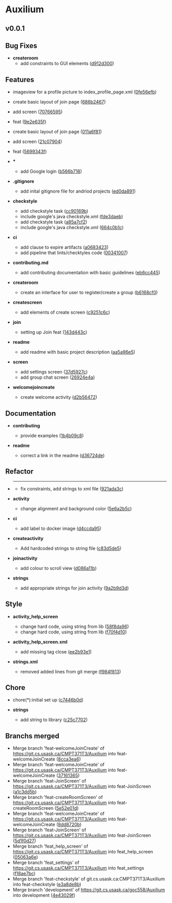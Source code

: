 # Auxilium

## v0.0.1  

## Bug Fixes

  - **createroom**
    - add constraints to GUI elements
  ([d912d300](git@git.cs.usask.ca:CMPT371T3/Auxilium/commit/d912d3009a9a112d93c28937d6378d8df2d3747b))
   

## Features
  - imageview for a profile picture to index_profile_page.xml
  ([0fe56efb](git@git.cs.usask.ca:CMPT371T3/Auxilium/commit/0fe56efb1585118c8a94bc324490cca710b3a18d))
  - create basic layout of join page
  ([686b2467](git@git.cs.usask.ca:CMPT371T3/Auxilium/commit/686b24677d5b6a2871a9e3fb07d0ad25dc84f50b))
  - add screen
  ([70766595](git@git.cs.usask.ca:CMPT371T3/Auxilium/commit/70766595053574f91702a2e36a7f081a98fddd56))
  - feat
  ([9e2e635f](git@git.cs.usask.ca:CMPT371T3/Auxilium/commit/9e2e635f56bd5f42719e13e5079db78fd7ced12a))
  - create basic layout of join page
  ([011a6f81](git@git.cs.usask.ca:CMPT371T3/Auxilium/commit/011a6f818c26e72cbf87df21e412aa49b823e3c4))
  - add screen
  ([21c07904](git@git.cs.usask.ca:CMPT371T3/Auxilium/commit/21c07904f28c33b0add8a5628c92ac3713b47f1b))
  - feat
  ([5699343f](git@git.cs.usask.ca:CMPT371T3/Auxilium/commit/5699343f60bbd4578e3fc3e8219ef2915b72d680))

  - **\***
    - add Google login
  ([b566b718](git@git.cs.usask.ca:CMPT371T3/Auxilium/commit/b566b71885287ca426ee3d4d2de2a8a6b2fad510))

  - **.gitignore**
    - add inital gitignore file for andriod projects
  ([ed0da891](git@git.cs.usask.ca:CMPT371T3/Auxilium/commit/ed0da8917237937b68d0334f9e728ba7d20dec37))

  - **checkstyle**
    - add checkstyle task
  ([cc90169b](git@git.cs.usask.ca:CMPT371T3/Auxilium/commit/cc90169bcdec3c488fb3879e75d20402f6c17ab8))
    - include google's java checkstyle.xml
  ([fde3daeb](git@git.cs.usask.ca:CMPT371T3/Auxilium/commit/fde3daeb49a0622aee9c9f6a3ea9bbb8b29e5a88))
    - add checkstyle task
  ([a85a7cf2](git@git.cs.usask.ca:CMPT371T3/Auxilium/commit/a85a7cf24a049611dd536ccdc16d57508e007185))
    - include google's java checkstyle.xml
  ([664c0b1c](git@git.cs.usask.ca:CMPT371T3/Auxilium/commit/664c0b1ce840317d53d42aadfbe4908602d09a27))

  - **ci**
    - add clause to expire artifacts
  ([a0683423](git@git.cs.usask.ca:CMPT371T3/Auxilium/commit/a06834230eb644d68c7208d1dae5b8168d7f75dc))
    - add pipeline that lints/checktyles code
  ([00341007](git@git.cs.usask.ca:CMPT371T3/Auxilium/commit/00341007b34699e57b68ae3c6ff8dd76369f63a3))

  - **contributing.md**
    - add contributing documentation with basic guidelines
  ([eb6cc445](git@git.cs.usask.ca:CMPT371T3/Auxilium/commit/eb6cc445c4a8a3b37f28d8eeba07524fd47b9a77))

  - **createroom**
    - create an interface for user to register/create a group
  ([b6168cf0](git@git.cs.usask.ca:CMPT371T3/Auxilium/commit/b6168cf027f71f7bc2f2d7d2652a7d7f0d0e66fb))

  - **createscreen**
    - add elements of create screen
  ([c9251c6c](git@git.cs.usask.ca:CMPT371T3/Auxilium/commit/c9251c6c1a56efab1bcaddc2c464c41ca7763399))

  - **join**
    - setting up Join feat
  ([143d443c](git@git.cs.usask.ca:CMPT371T3/Auxilium/commit/143d443c8ee4a5b3e077bc7dc2abbf1178153e33))

  - **readme**
    - add readme with basic project description
  ([aa5a96e5](git@git.cs.usask.ca:CMPT371T3/Auxilium/commit/aa5a96e5be47c1da1e8362cb8c8814bf96fac51e))


  - **screen**
    - add settings screen
  ([37d5927c](git@git.cs.usask.ca:CMPT371T3/Auxilium/commit/37d5927ca5a64bc5e88480ec1baf9fcac996e1f9))
    - add group chat screen
  ([26924e4a](git@git.cs.usask.ca:CMPT371T3/Auxilium/commit/26924e4aeb5ef8bc3e44479cd2c37edfce7c16dd))
  - **welcomejoincreate**
    - create welcome activity
  ([d2b56472](git@git.cs.usask.ca:CMPT371T3/Auxilium/commit/d2b564721aeed7ec081a9d8f31f39263c9f43831))


## Documentation

  - **contributing**
    - provide examples
  ([1b4b09c8](git@git.cs.usask.ca:CMPT371T3/Auxilium/commit/1b4b09c8965bd4768e6d284e60a2f1ab15303708))

  - **readme**
    - correct a link in the readme
  ([d36724de](git@git.cs.usask.ca:CMPT371T3/Auxilium/commit/d36724de9d3d4d0c040fc8a35c11b3383559262a))




## Refactor

  - *****
    - fix constraints, add strings to xml file
  ([921ada3c](git@git.cs.usask.ca:CMPT371T3/Auxilium/commit/921ada3c73a4f2d91c42b1b7c4d0c9b09f02ebcc))
  - **activity**
    - change alignment and background color
  ([5e6a2b5c](git@git.cs.usask.ca:CMPT371T3/Auxilium/commit/5e6a2b5ca5ec1ecfc55e67ac380540c8f6a73e1c))

  - **ci**
    - add label to docker image
  ([d4ccda95](git@git.cs.usask.ca:CMPT371T3/Auxilium/commit/d4ccda9505cac49494d90dc2865221268dd695a7))

  - **createactivity**
    - Add hardcoded strings to string file
  ([c83d5de5](git@git.cs.usask.ca:CMPT371T3/Auxilium/commit/c83d5de5b87af4e9971053d5d944223b2618e8dc))

  - **joinactivity**
    - add colour to scroll view
  ([d086a11b](git@git.cs.usask.ca:CMPT371T3/Auxilium/commit/d086a11b4d1b08ded3ee6faa3943edb14af76033))

  - **strings**
    - add appropriate strings for join activity
  ([9a2b9d3d](git@git.cs.usask.ca:CMPT371T3/Auxilium/commit/9a2b9d3db42afd691db9c8b10283380c6e8020f1))



## Style

  - **activity_help_screen**
    - change hard code, using string from lib
  ([58f8da96](git@git.cs.usask.ca:CMPT371T3/Auxilium/commit/58f8da968a2a986faeed367eaeb75d37c78485dd))
    - change hard code, using string from lib
  ([f70f4d10](git@git.cs.usask.ca:CMPT371T3/Auxilium/commit/f70f4d101b329d92ad545128916e60bb77201609))

  - **activity_help_screen.xml**
    - add missing tag close
  ([ee2b93e1](git@git.cs.usask.ca:CMPT371T3/Auxilium/commit/ee2b93e1994825ed94dd0c6eadd9f6b8d28ce559))

  - **strings.xml**
    - removed added lines from git merge
  ([f984f813](git@git.cs.usask.ca:CMPT371T3/Auxilium/commit/f984f813a0775d64d9a8cbaeafbf2c27fb687fd7))




## Chore
  - chore(*):initial set up
  ([c7446b0d](git@git.cs.usask.ca:CMPT371T3/Auxilium/commit/c7446b0dcb057e594caec1a1caa8f6bd149a629e))

  - **strings**
    - add string to library
  ([c25c7702](git@git.cs.usask.ca:CMPT371T3/Auxilium/commit/c25c7702c4529089578aff0ed57fbd1bbcf6d042))



## Branchs merged
  - Merge branch 'feat-welcomeJoinCreate' of https://git.cs.usask.ca/CMPT371T3/Auxilium into feat-welcomeJoinCreate
  ([8cca3ea6](git@git.cs.usask.ca:CMPT371T3/Auxilium/commit/8cca3ea656bf4ccfe6d9ff2148be55f1ac991d2a))
  - Merge branch 'feat-welcomeJoinCreate' of https://git.cs.usask.ca/CMPT371T3/Auxilium into feat-welcomeJoinCreate
  ([37161365](git@git.cs.usask.ca:CMPT371T3/Auxilium/commit/37161365ba8e7deeffc7a5bca31efd5231ee813c))
  - Merge branch 'feat-JoinScreen' of https://git.cs.usask.ca/CMPT371T3/Auxilium into feat-JoinScreen
  ([a1c3dd5b](git@git.cs.usask.ca:CMPT371T3/Auxilium/commit/a1c3dd5b4675b574b7db49f7e1199f168e142b8e))
  - Merge branch 'feat-createRoomScreen' of https://git.cs.usask.ca/CMPT371T3/Auxilium into feat-createRoomScreen
  ([5e52e01d](git@git.cs.usask.ca:CMPT371T3/Auxilium/commit/5e52e01d931ec33e9d3a5a33516ac23b47ae7bd7))
  - Merge branch 'feat-welcomeJoinCreate' of https://git.cs.usask.ca/CMPT371T3/Auxilium into feat-welcomeJoinCreate
  ([8dd8720b](git@git.cs.usask.ca:CMPT371T3/Auxilium/commit/8dd8720b47e9135b401b2d5dfe2acb5a1ff365b6))
  - Merge branch 'feat-JoinScreen' of https://git.cs.usask.ca/CMPT371T3/Auxilium into feat-JoinScreen
  ([5d1f0d27](git@git.cs.usask.ca:CMPT371T3/Auxilium/commit/5d1f0d275a79716d0a066799c277c89b4c021da8))
  - Merge branch 'feat_help_screen' of https://git.cs.usask.ca/CMPT371T3/Auxilium into feat_help_screen
  ([05063a6e](git@git.cs.usask.ca:CMPT371T3/Auxilium/commit/05063a6ee48d848e45e92ead56415673046b56ea))
  - Merge branch 'feat_settings' of https://git.cs.usask.ca/CMPT371T3/Auxilium into feat_settings
  ([f18ae7bc](git@git.cs.usask.ca:CMPT371T3/Auxilium/commit/f18ae7bc9bb4cd698a51edbe4cac5252d1f72692))
  - Merge branch 'feat-checkstyle' of git.cs.usask.ca:CMPT371T3/Auxilium into feat-checkstyle
  ([e3a8de8b](git@git.cs.usask.ca:CMPT371T3/Auxilium/commit/e3a8de8b64fb148705562cc872a67e3bdbd0d013))
  - Merge branch 'development' of https://git.cs.usask.ca/goc558/Auxilium into development
  ([4e43029f](git@git.cs.usask.ca:CMPT371T3/Auxilium/commit/4e43029f28123461d95647fa83229d6a522059b8))

